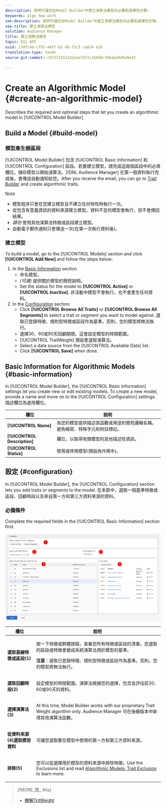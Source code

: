 ```yaml
---
description: 說明可讓您在Model Builder中建立演算法模型的必要和選擇性步驟。
keywords: algo how work
seo-description: 說明可讓您在Model Builder中建立演算法模型的必要和選擇性步驟。
seo-title: 建立演算法模型
solution: Audience Manager
title: 建立演算法模型
topic: DIL API
uuid: cf4fc4e-cf92-445f-b2 d9-71c3 ca624 e26
translation-type: tm+mt
source-git-commit: c9737315132e2ae7d72c250d8c196abe8d9e0e43

---
```



# Create an Algorithmic Model {#create-an-algorithmic-model}

Describes the required and optional steps that let you create an algorithmic model in [!UICONTROL Model Builder].

## Build a Model {#build-model}

<!-- t_model_build.xml -->

### 模型產生器區段

[!UICONTROL Model Builder] 包含 [!UICONTROL Basic Information] 和 [!UICONTROL Configuration] 區段。若要建立模型，請完成這兩個區段中的必填欄位。儲存模型以開始演算法。[!DNL Audience Manager] 在第一個資料執行完成後，會傳送自動通知給您。After you receive the email, you can go to [Trait Builder](../../features/traits/about-trait-builder.md) and create algorithmic traits.

>[!NOTE]
>
>* 模型程序只會在您建立模型且不建立任何特性時執行一次。
>* 從包含有意義資訊的資料來源建立模型。資料不足的模型會執行，但不會傳回結果。
>* *請勿* 使用其他演算法特徵或區段建立模型。
>* 自動電子郵件通知只會傳送一次(在第一次執行資料後)。


### 建立模型

To build a model, go to the [!UICONTROL Models] section and click **[!UICONTROL Add New]** and follow the steps below:

1. In the [Basic Information](../../features/algorithmic-models/create-model.md#basic-information) section
   * 命名模型。
   * *(可選)* 提供關於模型的簡短說明。
   * Set the status for the model to **[!UICONTROL Active]** or **[!UICONTROL Inactive]**. 非活動中模型不會執行，也不會產生任何資料。
1. In the [Configuration](../../features/algorithmic-models/create-model.md#configuration) section:
   * Click **[!UICONTROL Browse All Traits]** or **[!UICONTROL Browse All Segments]** to select a trait or segment you want to model against. 選取已登錄特徵、規則型特徵或區段作為基準。否則，您的模型將無法執行。
   * 選擇30、60或90天回顧期間。這會設定模型的時間範圍。
   * [!UICONTROL TraitWeight] 預設會選取演算法。
   * Select a data source from the [!UICONTROL Available Data] list.
   * Click **[!UICONTROL Save]** when done.

## Basic Information for Algorithmic Models {#basic-information}

<!-- r_model_basic.xml -->

In [!UICONTROL Model Builder], the [!UICONTROL Basic Information] settings let you create new or edit existing models. To create a new model, provide a name and move on to the [!UICONTROL Configuration] settings. 描述欄位為選用欄位。

| 欄位 | 說明 |
|---|---|
| **[!UICONTROL Name]** | 為您的模型提供描述其函數或用途的簡短邏輯名稱。避免縮寫、特殊字元和附註標記。 |
| **[!UICONTROL Description]** | 欄位，以取得有關模型的其他描述性資訊。 |
| **[!UICONTROL Status]** | 啓用或停用模型(預設為作用中)。 |

## 設定 {#configuration}

In [!UICONTROL Model Builder], the [!UICONTROL Configuration] section lets you add traits or segments to the model. 在本節中，選取一個基準特徵或區段、回顧時段以及來自第一方和第三方資料來源的資料。

<!-- r_model_configuration.xml -->

### 必備條件

Complete the required fields in the [!UICONTROL Basic Information] section first.

![](assets/lam_exclude_traits_numbered.png)

<table id="table_7A6BE5E5498D4776A30323B743954150"> 
 <thead> 
  <tr> 
   <th colname="col1" class="entry"> 欄位 </th> 
   <th colname="col2" class="entry"> 說明 </th> 
  </tr> 
 </thead>
 <tbody> 
  <tr> 
   <td colname="col1"> <p><b>選取基線特徵或區段(1)</b> </p> </td> 
   <td colname="col2"> <p>按一下特徵或群體按鈕，查看您所有特徵或區段的清單。您選取的區段或特徵會變成系統演算法用於模型的基準。 </p> <p> <p><b>注意</b>：選取已登錄特徵、規則型特徵或區段作為基準。否則，您的模型將無法執行。 </p> </p> </td> 
  </tr> 
  <tr> 
   <td colname="col1"> <p><b>選取回顧時段(2)</b> </p> </td> 
   <td colname="col2"> <p>設定模型的時間範圍。演算法根據您的選擇，包含並評估前30、60或90天的資料。 </p> </td> 
  </tr> 
  <tr> 
   <td colname="col1"> <p><b>選擇演算法(3)</b> </p> </td> 
   <td colname="col2"> <p>At this time, Model Builder works with our proprietary <span class="keyword"> Trait Weight</span> algorithm only. <span class="keyword"> Audience Manager</span> 可在後續版本中新增其他演算法函數。 </p> </td>
  </tr>
  <tr> 
   <td colname="col1"> <p><b>從資料來源(4)選取模型資料</b> </p> </td> 
   <td colname="col2"> <p>可讓您選取要在模型中使用的第一方和第三方資料來源。 </p> </td>
  </tr> 
  <tr> 
   <td colname="col1"> <p><b>排除(5)</b> </p> </td> 
   <td colname="col2"> <p>您可以從選擇用於模型的資料來源中排除特徵。Use the <span class="wintitle"> Exclusions</span> list and read <a href="../../features/algorithmic-models/trait-exclusion-algo-models.md"> Algorithmic Models: Trait Exclusion</a> to learn more. </p> </td>
  </tr> 
 </tbody>
</table>

>[!MORE_贊_ this]
>
>* [瞭解TritWeight](../../features/algorithmic-models/understanding-models.md#understanding-traitweight)

